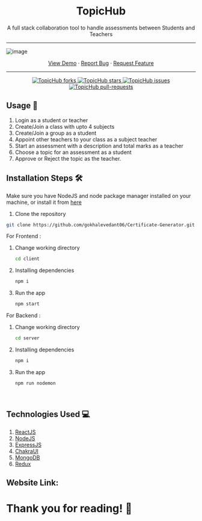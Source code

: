 


<!-- title -->
<div align="center">
<h1> TopicHub </h1>
</div>

<!-- description -->
<div>
<p align="center">A full stack collaboration tool to handle assessments between Students and Teachers
</p>
</div>

<hr>

![image](https://user-images.githubusercontent.com/79954118/177931109-d05f5402-a1fa-49b1-8fda-e4d9e4eba2f7.png)
<p align="center">
    <a href="" target="blank">View Demo</a>
    ·
    <a href="https://github.com/gokhalevedant06/TopicHub/issues/new">Report Bug</a>
    ·
    <a href="https://github.com/gokhalevedant06/TopicHub/issues/new">Request Feature</a>
</p>
<hr>
<div align="center">
    <a href="https://github.com/gokhalevedant06/TopicHub/fork" target="blank">
<img src="https://img.shields.io/github/forks/gokhalevedant06/TopicHub?style=flat-square" alt="TopicHub forks"/>
</a>
<a href="https://github.com/gokhalevedant06/TopicHub/stargazers" target="blank">
<img src="https://img.shields.io/github/stars/gokhalevedant06/TopicHub?style=flat-square" alt="TopicHub stars"/>
</a>
<a href="https://github.com/gokhalevedant06/TopicHub/issues" target="blank">
<img src="https://img.shields.io/github/issues/gokhalevedant06/TopicHub?style=flat-square" alt="TopicHub issues"/>
</a>
<a href="https://github.com/gokhalevedant06/TopicHub/pulls" target="blank">
<img src="https://img.shields.io/github/issues-pr/gokhalevedant06/TopicHub?style=flat-square" alt="TopicHub pull-requests"/>
</a>
</div>

## Usage 🚀
1. Login as a student or teacher
2. Create/Join a class with upto 4 subjects
3. Create/Join a group as a student
4. Appoint other teachers to your class as a subject teacher
5. Start an assessment with a description and total marks as a teacher
6. Choose a topic for an assessment as a student
7. Approve or Reject the topic as the teacher.

## Installation Steps 🛠️
Make sure you have NodeJS and node package manager installed on your machine, or install it from <a href="https://nodejs.org/en/">here</a>

1. Clone the repository
   
```bash
git clone https://github.com/gokhalevedant06/Certificate-Generator.git
```
For Frontend :
1. Change working directory
   
   ```bash
   cd client
   ```
2. Installing dependencies
   
   ```bash
   npm i
   ```
3. Run the app 
   
   ```bash 
   npm start
   ```


For Backend :
1. Change working directory
   
   ```bash
   cd server
   ```
2. Installing dependencies
   
   ```bash
   npm i
   ```
3. Run the app 
   
   ```bash 
   npm run nodemon
   ```
</br>

## Technologies Used 💻
1. [ReactJS](https://reactjs.org/)
2. [NodeJS](https://nodejs.org/en/) 
3. [ExpressJS](https://expressjs.com/)
4. [ChakraUI](https://chakra-ui.com/)
5. [MongoDB](https://www.mongodb.com/try)
6. [Redux](https://redux.js.org/)

## Website Link:

# Thank you for reading! 🌟
